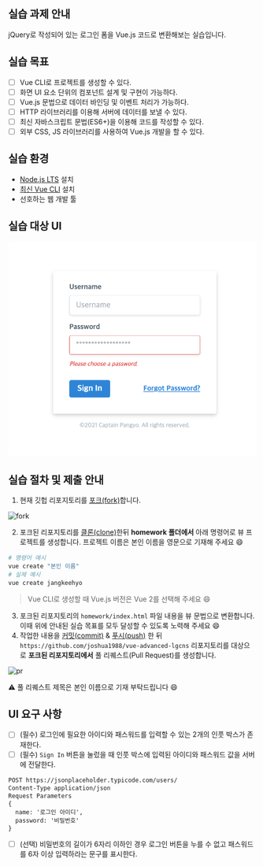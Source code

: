 ## 실습 과제 안내

jQuery로 작성되어 있는 로그인 폼을 Vue.js 코드로 변환해보는 실습입니다.

## 실습 목표

- [ ] Vue CLI로 프로젝트를 생성할 수 있다.
- [ ] 화면 UI 요소 단위의 컴포넌트 설계 및 구현이 가능하다.
- [ ] Vue.js 문법으로 데이터 바인딩 및 이벤트 처리가 가능하다.
- [ ] HTTP 라이브러리를 이용해 서버에 데이터를 보낼 수 있다.
- [ ] 최신 자바스크립트 문법(ES6+)을 이용해 코드를 작성할 수 있다.
- [ ] 외부 CSS, JS 라이브러리를 사용하여 Vue.js 개발을 할 수 있다.

## 실습 환경

- [Node.js LTS](https://nodejs.org/ko/) 설치
- [최신 Vue CLI](https://cli.vuejs.org/guide/installation.html) 설치
- 선호하는 웹 개발 툴

## 실습 대상 UI

![ui](./ui.png)

## 실습 절차 및 제출 안내

1. 현재 깃헙 리포지토리를 [포크(fork)](https://docs.github.com/en/github/getting-started-with-github/fork-a-repo)합니다.

![fork](./fork.gif)

2. 포크된 리포지토리를 [클론(clone)](https://www.git-tower.com/learn/git/commands/git-clone/)한뒤 **homework 폴더에서** 아래 명령어로 뷰 프로젝트를 생성합니다. 프로젝트 이름은 본인 이름을 영문으로 기재해 주세요 😄

```bash
# 명령어 예시
vue create "본인 이름"
# 실제 예시
vue create jangkeehyo
```

> Vue CLI로 생성할 때 Vue.js 버전은 Vue 2를 선택해 주세요 😄

3. 포크된 리포지토리의 `homework/index.html` 파일 내용을 뷰 문법으로 변환합니다. 이때 위에 안내된 실습 목표를 모두 달성할 수 있도록 노력해 주세요 😄
4. 작업한 내용을 [커밋(commit)](https://git-scm.com/docs/git-commit) & [푸시(push)](https://git-scm.com/docs/git-push) 한 뒤 `https://github.com/joshua1988/vue-advanced-lgcns` 리포지토리를 대상으로 **포크된 리포지토리에서** 풀 리퀘스트(Pull Request)를 생성합니다.

![pr](./pr.gif)

⚠️ 풀 리퀘스트 제목은 본인 이름으로 기재 부탁드립니다 😄

## UI 요구 사항

- [ ] (필수) 로그인에 필요한 아이디와 패스워드를 입력할 수 있는 2개의 인풋 박스가 존재한다.
- [ ] (필수) `Sign In` 버튼을 눌렀을 때 인풋 박스에 입력된 아이디와 패스워드 값을 서버에 전달한다.

```
POST https://jsonplaceholder.typicode.com/users/
Content-Type application/json
Request Parameters
{
  name: '로그인 아이디',
  password: '비밀번호'
}
```

- [ ] (선택) 비밀번호의 길이가 6자리 이하인 경우 로그인 버튼을 누를 수 없고 패스워드를 6자 이상 입력하라는 문구를 표시한다.

